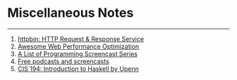 # Miscellaneous Notes
---
1. [httpbin: HTTP Request & Response Service][httpbin]
2. [Awesome Web Performance Optimization][wpo]
3. [A List of Programming Screencast Series][screencast]
4. [Free podcasts and screencasts][free]
5. [CIS 194: Introduction to Haskell by Upenn][194]








[httpbin]: https://github.com/Runscope/httpbin
[wpo]: https://github.com/davidsonfellipe/awesome-wpo
[screencast]: http://devblog.avdi.org/2013/06/21/a-list-of-programming-screencast-series/
[free]: https://github.com/vhf/free-programming-books/blob/master/free-podcasts-screencasts-en.md
[194]: http://www.cis.upenn.edu/~cis194/spring13/lectures.html
